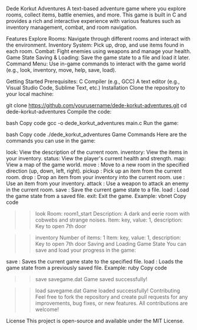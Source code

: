 Dede Korkut Adventures
A text-based adventure game where you explore rooms, collect items, battle enemies, and more. This game is built in C and provides a rich and interactive experience with various features such as inventory management, combat, and room navigation.

Features
Explore Rooms: Navigate through different rooms and interact with the environment.
Inventory System: Pick up, drop, and use items found in each room.
Combat: Fight enemies using weapons and manage your health.
Game State Saving & Loading: Save the game state to a file and load it later.
Command Menu: Use in-game commands to interact with the game world (e.g., look, inventory, move, help, save, load).

Getting Started
Prerequisites:
C Compiler (e.g., GCC)
A text editor (e.g., Visual Studio Code, Sublime Text, etc.)
Installation
Clone the repository to your local machine:

git clone https://github.com/yourusername/dede-korkut-adventures.git
cd dede-korkut-adventures
Compile the code:

bash
Copy code
gcc -o dede_korkut_adventures main.c
Run the game:

bash
Copy code
./dede_korkut_adventures
Game Commands
Here are the commands you can use in the game:

look: View the description of the current room.
inventory: View the items in your inventory.
status: View the player's current health and strength.
map: View a map of the game world.
move <direction>: Move to a new room in the specified direction (up, down, left, right).
pickup <item>: Pick up an item from the current room.
drop <item>: Drop an item from your inventory into the current room.
use <item>: Use an item from your inventory.
attack <item>: Use a weapon to attack an enemy in the current room.
save <filepath>: Save the current game state to a file.
load <filepath>: Load the game state from a saved file.
exit: Exit the game.
Example:
vbnet
Copy code
>> look
Room: room1_start
Description: A dark and eerie room with cobwebs and strange noises.
Item: key, value: 1, description: Key to open 7th door

>> inventory
Number of items: 1
Item: key, value: 1, description: Key to open 7th door
Saving and Loading Game State
You can save and load your progress in the game:

save <filepath>: Saves the current game state to the specified file.
load <filepath>: Loads the game state from a previously saved file.
Example:
ruby
Copy code
>> save savegame.dat
Game saved successfully!

>> load savegame.dat
Game loaded successfully!
Contributing
Feel free to fork the repository and create pull requests for any improvements, bug fixes, or new features. All contributions are welcome!

License
This project is open-source and available under the MIT License.
